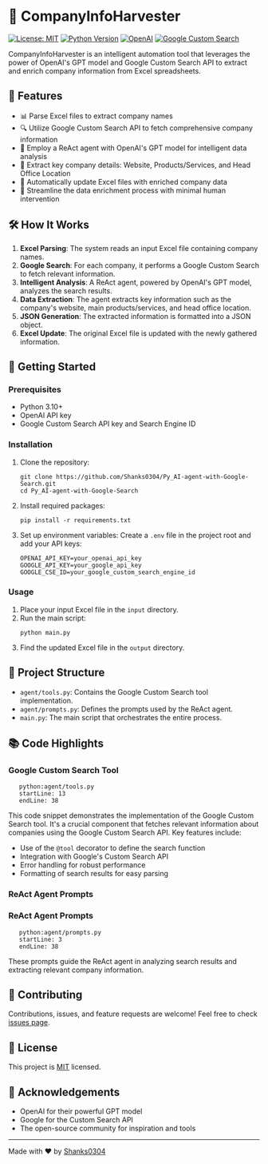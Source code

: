 # 🚀 CompanyInfoHarvester

[![License: MIT](https://img.shields.io/badge/License-MIT-yellow.svg)](https://opensource.org/licenses/MIT)
[![Python Version](https://img.shields.io/badge/python-3.10%2B-blue)](https://www.python.org/downloads/)
[![OpenAI](https://img.shields.io/badge/OpenAI-GPT--powered-brightgreen)](https://openai.com/)
[![Google Custom Search](https://img.shields.io/badge/Google-Custom%20Search%20API-4285F4)](https://developers.google.com/custom-search)

CompanyInfoHarvester is an intelligent automation tool that leverages the power of OpenAI's GPT model and Google Custom Search API to extract and enrich company information from Excel spreadsheets.

## 🌟 Features

- 📊 Parse Excel files to extract company names
- 🔍 Utilize Google Custom Search API to fetch comprehensive company information
- 🧠 Employ a ReAct agent with OpenAI's GPT model for intelligent data analysis
- 🏢 Extract key company details: Website, Products/Services, and Head Office Location
- 📝 Automatically update Excel files with enriched company data
- 🤖 Streamline the data enrichment process with minimal human intervention

## 🛠️ How It Works

1. **Excel Parsing**: The system reads an input Excel file containing company names.
2. **Google Search**: For each company, it performs a Google Custom Search to fetch relevant information.
3. **Intelligent Analysis**: A ReAct agent, powered by OpenAI's GPT model, analyzes the search results.
4. **Data Extraction**: The agent extracts key information such as the company's website, main products/services, and head office location.
5. **JSON Generation**: The extracted information is formatted into a JSON object.
6. **Excel Update**: The original Excel file is updated with the newly gathered information.

## 🚀 Getting Started

### Prerequisites

- Python 3.10+
- OpenAI API key
- Google Custom Search API key and Search Engine ID

### Installation

1. Clone the repository:
   ```
   git clone https://github.com/Shanks0304/Py_AI-agent-with-Google-Search.git
   cd Py_AI-agent-with-Google-Search
   ```

2. Install required packages:
   ```
   pip install -r requirements.txt
   ```

3. Set up environment variables:
   Create a `.env` file in the project root and add your API keys:
   ```
   OPENAI_API_KEY=your_openai_api_key
   GOOGLE_API_KEY=your_google_api_key
   GOOGLE_CSE_ID=your_google_custom_search_engine_id
   ```

### Usage

1. Place your input Excel file in the `input` directory.
2. Run the main script:
   ```
   python main.py
   ```
3. Find the updated Excel file in the `output` directory.

## 🧰 Project Structure

- `agent/tools.py`: Contains the Google Custom Search tool implementation.
- `agent/prompts.py`: Defines the prompts used by the ReAct agent.
- `main.py`: The main script that orchestrates the entire process.

## 📚 Code Highlights

### Google Custom Search Tool

```
   python:agent/tools.py
   startLine: 13
   endLine: 38
```


This code snippet demonstrates the implementation of the Google Custom Search tool. It's a crucial component that fetches relevant information about companies using the Google Custom Search API. Key features include:

- Use of the `@tool` decorator to define the search function
- Integration with Google's Custom Search API
- Error handling for robust performance
- Formatting of search results for easy parsing

### ReAct Agent Prompts


### ReAct Agent Prompts

```
   python:agent/prompts.py
   startLine: 3
   endLine: 38
```

These prompts guide the ReAct agent in analyzing search results and extracting relevant company information.

## 🤝 Contributing

Contributions, issues, and feature requests are welcome! Feel free to check [issues page](https://github.com/yourusername/CompanyInfoHarvester/issues).

## 📜 License

This project is [MIT](https://opensource.org/licenses/MIT) licensed.

## 🙏 Acknowledgements

- OpenAI for their powerful GPT model
- Google for the Custom Search API
- The open-source community for inspiration and tools

---

Made with ❤️ by [Shanks0304](https://github.com/Shanks0304)
